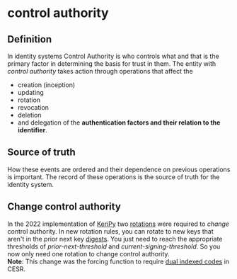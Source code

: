 # control authority
## Definition
In identity systems Control Authority is who controls what and that is the primary factor in determining the basis for trust in them. The entity with *control authority* takes action through operations that affect the
- creation (inception)
- updating
- rotation
- revocation
- deletion
- and delegation of the **authentication factors and their relation to the identifier**.

## Source of truth
How these events are ordered and their dependence on previous operations is important. The record of these operations is the source of truth for the identity system.

## Change control authority
In the 2022 implementation of [KeriPy](keripy) two [rotations](rotation-event) were required to _change_ control authority.
In new rotation rules, you can rotate to new keys that aren't in the prior next key [digests](digest). You just need to reach the appropriate thresholds of _prior-next-threshold_ and _current-signing-threshold_. So you now only need one rotation to change control authority.  
**Note**: This change was the forcing function to require [dual indexed codes](dual-indexed-codes) in CESR.